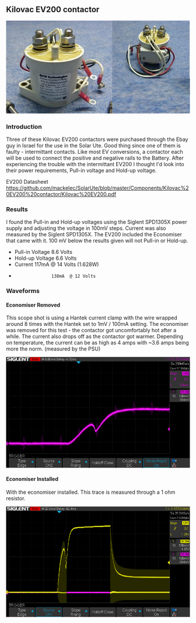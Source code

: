 ##  Kilovac EV200 contactor

![Kilovac EV200](https://github.com/mackelec/SolarUte/blob/master/Components/Kilovac%20EV200%20contactor/kilovac_3_60.jpg)


### Introduction

Three of these Kilovac EV200 contactors were purchased through the Ebay guy in Israel for the use in the Solar Ute.  Good thing since one of them is faulty - intermittant contacts.  Like most EV conversions, a contactor each will be used to connect the positive and negative rails to the Battery.  After experiencing the trouble with the intermittant EV200 I thought I'd look into their power requirements, Pull-in voltage and Hold-up voltage.

EV200 Datasheet  https://github.com/mackelec/SolarUte/blob/master/Components/Kilovac%20EV200%20contactor/Kilovac%20EV200.pdf

### Results

I found the Pull-in and Hold-up voltages using the Siglent SPD1305X power supply and adjusting the voltage in 100mV steps.  Current was also measured by the Siglent SPD1305X.
The EV200 included the Economiser that came with it.
100 mV below the results given will not Pull-in or Hold-up.

 * Pull-in Voltage   8.6 Volts
 * Hold-up Voltage   6.6 Volts
 * Current           117mA  @ 14 Volts (1.628W)
 *                   138mA  @ 12 Volts 
 
 
### Waveforms

#### Economiser Removed

This scope shot is using a Hantek current clamp with the wire wrapped around 8 times with the Hantek set to 1mV / 100mA setting.
The economiser was removed for this test - the contactor got uncomfortably hot after a while.  The current also drops off as the contactor got warmer.  Depending on temperature, the current can be as high as 4 amps with ~3.6 amps being more the norm. (measured by the PSU)

![No Economiser](https://github.com/mackelec/SolarUte/blob/master/Components/Kilovac%20EV200%20contactor/SDS00001.png)




#### Economiser Installed


With the economiser installed.  This trace is measured through a 1 ohm resistor.

![With Economiser](https://github.com/mackelec/SolarUte/blob/master/Components/Kilovac%20EV200%20contactor/SDS00003.png)



